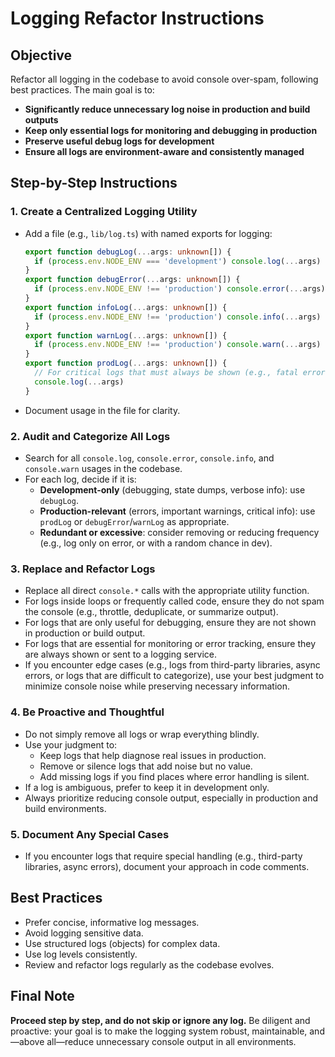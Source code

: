 # Logging Refactor Instructions

## Objective
Refactor all logging in the codebase to avoid console over-spam, following best practices. The main goal is to:
- **Significantly reduce unnecessary log noise in production and build outputs**
- **Keep only essential logs for monitoring and debugging in production**
- **Preserve useful debug logs for development**
- **Ensure all logs are environment-aware and consistently managed**

## Step-by-Step Instructions

### 1. **Create a Centralized Logging Utility**
- Add a file (e.g., `lib/log.ts`) with named exports for logging:
  ```ts
  export function debugLog(...args: unknown[]) {
    if (process.env.NODE_ENV === 'development') console.log(...args)
  }
  export function debugError(...args: unknown[]) {
    if (process.env.NODE_ENV !== 'production') console.error(...args)
  }
  export function infoLog(...args: unknown[]) {
    if (process.env.NODE_ENV !== 'production') console.info(...args)
  }
  export function warnLog(...args: unknown[]) {
    if (process.env.NODE_ENV !== 'production') console.warn(...args)
  }
  export function prodLog(...args: unknown[]) {
    // For critical logs that must always be shown (e.g., fatal errors)
    console.log(...args)
  }
  ```
- Document usage in the file for clarity.

### 2. **Audit and Categorize All Logs**
- Search for all `console.log`, `console.error`, `console.info`, and `console.warn` usages in the codebase.
- For each log, decide if it is:
  - **Development-only** (debugging, state dumps, verbose info): use `debugLog`.
  - **Production-relevant** (errors, important warnings, critical info): use `prodLog` or `debugError`/`warnLog` as appropriate.
  - **Redundant or excessive**: consider removing or reducing frequency (e.g., log only on error, or with a random chance in dev).

### 3. **Replace and Refactor Logs**
- Replace all direct `console.*` calls with the appropriate utility function.
- For logs inside loops or frequently called code, ensure they do not spam the console (e.g., throttle, deduplicate, or summarize output).
- For logs that are only useful for debugging, ensure they are not shown in production or build output.
- For logs that are essential for monitoring or error tracking, ensure they are always shown or sent to a logging service.
- If you encounter edge cases (e.g., logs from third-party libraries, async errors, or logs that are difficult to categorize), use your best judgment to minimize console noise while preserving necessary information.

### 4. **Be Proactive and Thoughtful**
- Do not simply remove all logs or wrap everything blindly.
- Use your judgment to:
  - Keep logs that help diagnose real issues in production.
  - Remove or silence logs that add noise but no value.
  - Add missing logs if you find places where error handling is silent.
- If a log is ambiguous, prefer to keep it in development only.
- Always prioritize reducing console output, especially in production and build environments.

### 5. **Document Any Special Cases**
- If you encounter logs that require special handling (e.g., third-party libraries, async errors), document your approach in code comments.

## Best Practices
- Prefer concise, informative log messages.
- Avoid logging sensitive data.
- Use structured logs (objects) for complex data.
- Use log levels consistently.
- Review and refactor logs regularly as the codebase evolves.

## Final Note
**Proceed step by step, and do not skip or ignore any log.**
Be diligent and proactive: your goal is to make the logging system robust, maintainable, and—above all—reduce unnecessary console output in all environments. 